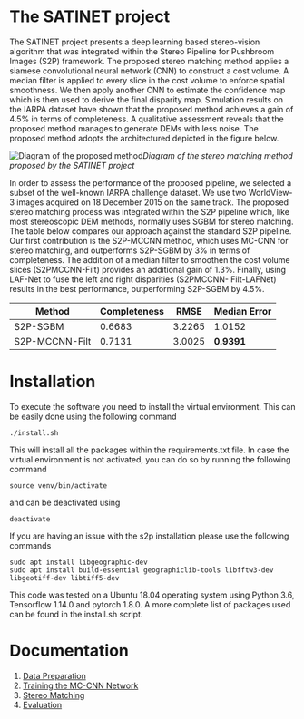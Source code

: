 # The SATINET project
The SATINET project presents a deep learning based stereo-vision algorithm that was integrated within the Stereo Pipeline for Pushbroom Images (S2P) framework. The proposed stereo matching 
method applies a siamese convolutional neural network (CNN) to construct a cost volume. A median filter is applied to every slice in the cost volume to enforce spatial smoothness. We then 
apply another CNN to estimate the confidence map which is then used to derive the final disparity map. Simulation results on the IARPA dataset have shown that the proposed method achieves a 
gain of 4.5% in terms of completeness. A qualitative assessment reveals that the proposed method manages to generate DEMs with less noise. The proposed method adopts the architectured
depicted in the figure below.

![Diagram of the proposed method](./Figures/diagram.png)*Diagram of the stereo matching method proposed by the SATINET project*

In order to assess the performance of the proposed pipeline, we selected a subset of the well-known IARPA challenge dataset. We use two WorldView-3 images acquired on 18 December 2015 on 
the same track. The proposed stereo matching process was integrated within the S2P pipeline which, like most stereoscopic DEM methods, normally uses SGBM for stereo matching. 
The table below compares our approach against the standard S2P pipeline. Our first contribution is the S2P-MCCNN method, which uses MC-CNN for stereo matching, and outperforms 
S2P-SGBM by 3% in terms of completeness. The addition of a median filter to smoothen the cost volume slices (S2PMCCNN-Filt) provides an additional gain of 1.3%. Finally, using LAF-Net to fuse the left and right disparities (S2PMCCNN-
Filt-LAFNet) results in the best performance, outperforming S2P-SGBM by 4.5%.

| Method      | Completeness | RMSE | Median Error |
| ----------- | ----------- | ----------- | ----------- |
| S2P-SGBM      | 0.6683       | 3.2265       | 1.0152       |
| S2P-MCCNN-Filt   | 0.7131        | 3.0025       | **0.9391**       |

# Installation

To execute the software you need to install the virtual environment. This can be easily
done using the following command

```console
./install.sh
```
This will install all the packages within the requirements.txt file.
In case the virtual environment is not activated, you can do so by running the following command

```console
source venv/bin/activate
```
and can be deactivated using

```console
deactivate
```
If you are having an issue with the s2p installation please use the following commands
```console
sudo apt install libgeographic-dev
sudo apt install build-essential geographiclib-tools libfftw3-dev libgeotiff-dev libtiff5-dev
```


This code was tested on a Ubuntu 18.04 operating system using Python 3.6, Tensorflow 1.14.0 and pytorch 1.8.0.
A more complete list of packages used can be found in the install.sh script.

# Documentation
1.  [Data Preparation](./Docs/Data-Preparation.md)
2.  [Training the MC-CNN Network](./Docs/Training-MCCNN.md)
3.  [Stereo Matching](./Docs/Stereo-Matching.md)
4.  [Evaluation](./Docs/Evaluation.md)
